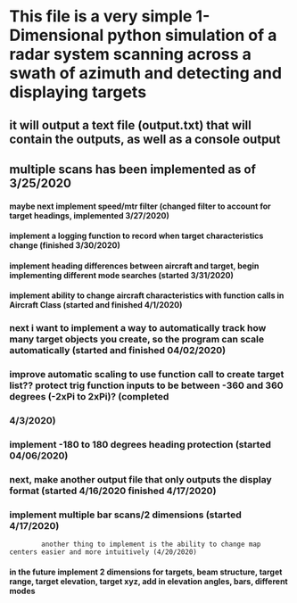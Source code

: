# 	This file is a very simple 1-Dimensional python simulation of a radar system scanning across a swath of azimuth and detecting and displaying targets
##  	it will output a text file (output.txt) that will contain the outputs, as well as a console output
##		multiple scans has been implemented as of 3/25/2020

#### 	maybe next implement speed/mtr filter (changed filter to account for target headings, implemented 3/27/2020)
####	implement a logging function to record when target characteristics change (finished 3/30/2020)
####	implement heading differences between aircraft and target, begin implementing different mode searches (started 3/31/2020)
####	implement ability to change aircraft characteristics with function calls in Aircraft Class (started and finished 4/1/2020)

###		next i want to implement a way to automatically track how many target objects you create, so the program can scale automatically (started and finished 04/02/2020)
###		improve automatic scaling to use function call to create target list?? protect trig function inputs to be between -360 and 360 degrees (-2xPi to 2xPi)? (completed 	
###   	4/3/2020)
###		implement -180 to 180 degrees heading protection (started 04/06/2020)
###		next, make another output file that only outputs the display format (started 4/16/2020 finished 4/17/2020)
###		implement multiple bar scans/2 dimensions (started 4/17/2020)
			another thing to implement is the ability to change map centers easier and more intuitively (4/20/2020)

			
####	in the future implement 2 dimensions for targets, beam structure, target range, target elevation, target xyz, add in elevation angles, bars, different modes
